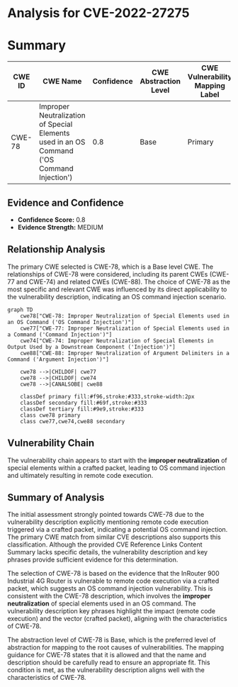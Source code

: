 # Analysis for CVE-2022-27275

# Summary
| CWE ID | CWE Name | Confidence | CWE Abstraction Level | CWE Vulnerability Mapping Label | CWE-Vulnerability Mapping Notes |
|---|---|---|---|---|---|
| CWE-78 | Improper Neutralization of Special Elements used in an OS Command ('OS Command Injection') | 0.8 | Base | Primary | Allowed |

## Evidence and Confidence

*   **Confidence Score:** 0.8
*   **Evidence Strength:** MEDIUM

## Relationship Analysis
The primary CWE selected is CWE-78, which is a Base level CWE. The relationships of CWE-78 were considered, including its parent CWEs (CWE-77 and CWE-74) and related CWEs (CWE-88). The choice of CWE-78 as the most specific and relevant CWE was influenced by its direct applicability to the vulnerability description, indicating an OS command injection scenario.

```mermaid
graph TD
    cwe78["CWE-78: Improper Neutralization of Special Elements used in an OS Command ('OS Command Injection')"]
    cwe77["CWE-77: Improper Neutralization of Special Elements used in a Command ('Command Injection')"]
    cwe74["CWE-74: Improper Neutralization of Special Elements in Output Used by a Downstream Component ('Injection')"]
    cwe88["CWE-88: Improper Neutralization of Argument Delimiters in a Command ('Argument Injection')"]

    cwe78 -->|CHILDOF| cwe77
    cwe78 -->|CHILDOF| cwe74
    cwe78 -->|CANALSOBE| cwe88

    classDef primary fill:#f96,stroke:#333,stroke-width:2px
    classDef secondary fill:#69f,stroke:#333
    classDef tertiary fill:#9e9,stroke:#333
    class cwe78 primary
    class cwe77,cwe74,cwe88 secondary
```

## Vulnerability Chain
The vulnerability chain appears to start with the **improper neutralization** of special elements within a crafted packet, leading to OS command injection and ultimately resulting in remote code execution.

## Summary of Analysis
The initial assessment strongly pointed towards CWE-78 due to the vulnerability description explicitly mentioning remote code execution triggered via a crafted packet, indicating a potential OS command injection. The primary CWE match from similar CVE descriptions also supports this classification. Although the provided CVE Reference Links Content Summary lacks specific details, the vulnerability description and key phrases provide sufficient evidence for this determination.

The selection of CWE-78 is based on the evidence that the InRouter 900 Industrial 4G Router is vulnerable to remote code execution via a crafted packet, which suggests an OS command injection vulnerability. This is consistent with the CWE-78 description, which involves the **improper neutralization** of special elements used in an OS command. The vulnerability description key phrases highlight the impact (remote code execution) and the vector (crafted packet), aligning with the characteristics of CWE-78.

The abstraction level of CWE-78 is Base, which is the preferred level of abstraction for mapping to the root causes of vulnerabilities. The mapping guidance for CWE-78 states that it is allowed and that the name and description should be carefully read to ensure an appropriate fit. This condition is met, as the vulnerability description aligns well with the characteristics of CWE-78.